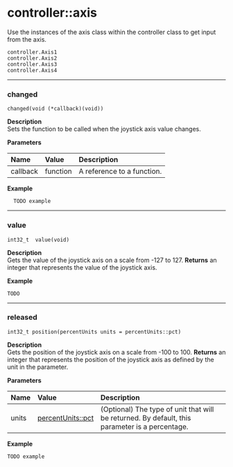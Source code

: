 # controller::axis
Use the instances of the axis class within the controller class to get input from the axis.

`controller.Axis1` <br>
`controller.Axis2` <br>
`controller.Axis3` <br>
`controller.Axis4` <br>
______________________________________________________________________________________________________________________________

### changed
`changed(void (*callback)(void))`

**Description** <br>
Sets the function to be called when the joystick axis value changes.

**Parameters** 

| Name | Value | Description |
| :--- | :---- | :---------- |
| callback | function | A reference to a function. |

**Example** 
```clike
  TODO example
```

______________________________________________________________________________________________________________________________

### value
`int32_t  value(void)`

**Description** <br>
Gets the value of the joystick axis on a scale from -127 to 127.
**Returns** an integer that represents the value of the joystick axis.

**Example** 
```clike
TODO
```

______________________________________________________________________________________________________________________________

### released
`int32_t position(percentUnits units = percentUnits::pct)`


**Description** <br>
Gets the position of the joystick axis on a scale from -100 to 100.
**Returns** an integer that represents the position of the joystick axis as defined by the unit in the parameter.

**Parameters** 

| Name | Value | Description |
| :--- | :---- | :---------- |
| units | [percentUnits::pct](cpp/units?id=percentunits) | (Optional) The type of unit that will be returned. By default, this parameter is a percentage. |

**Example** 
```clike
TODO example
```